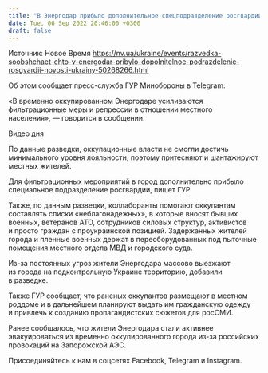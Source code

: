 ```yaml
---
title: "В Энергодар прибыло дополнительное спецподразделение росгвардии — разведка"
date: Tue, 06 Sep 2022 20:46:00 +0300
draft: false
---
```

Источник: Новое Время https://nv.ua/ukraine/events/razvedka-soobshchaet-chto-v-energodar-pribylo-dopolnitelnoe-podrazdelenie-rosgvardii-novosti-ukrainy-50268266.html


Об этом сообщает пресс-служба ГУР Минобороны в Telegram.

«В временно оккупированном Энергодаре усиливаются фильтрационные меры и репрессии в отношении местного населения», — говорится в сообщении.

 Видео дня   

По данные разведки, оккупационные власти не смогли достичь минимального уровня лояльности, поэтому притесняют и шантажируют местных жителей.

Для фильтрационных мероприятий в город дополнительно прибыло специальное подразделение росгвардии, пишет ГУР. 

Также, по данным разведки, коллаборанты помогают оккупантам составлять списки «неблагонадежных», в которые вносят бывших военных, ветеранов АТО, сотрудников силовых структур, активистов и просто граждан с проукраинской позицией. Задержанных жителей города и пленные военных держат в переоборудованных под пыточные помещения местного отдела МВД и городского суда.

Из-за постоянных угроз жители Энергодара массово выезжают из города на подконтрольную Украине территорию, добавили в разведке.

Также ГУР сообщает, что раненых оккупантов размещают в местном роддоме и в дальнейшем планируют выдать им гражданскую одежду и привлечь к созданию пропагандистских сюжетов для росСМИ.

Ранее сообщалось, что жители Энергодара стали активнее эвакуироваться из временно оккупированного города из-за российских провокаций на Запорожской АЭС.

Присоединяйтесь к нам в соцсетях Facebook, Telegram и Instagram.
